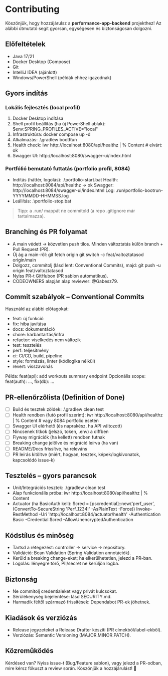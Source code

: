 # Contributing

Köszönjük, hogy hozzájárulsz a **performance-app-backend** projekthez! Az alábbi útmutató segít gyorsan, egységesen és biztonságosan dolgozni.

## Előfeltételek
- Java 17/21
- Docker Desktop (Compose)
- Git
- IntelliJ IDEA (ajánlott)
- Windows/PowerShell (példák ehhez igazodnak)

## Gyors indítás

### Lokális fejlesztés (local profil)
1. Docker Desktop indítása
2. Shell profil beállítás (ha új PowerShell ablak):
   $env:SPRING_PROFILES_ACTIVE="local"
3. Infrastruktúra:
   docker compose up -d
4. Alkalmazás:
   .\gradlew bootRun
5. Health check:
   iwr http://localhost:8080/api/healthz | % Content   # elvárt: ok
6. Swagger UI: http://localhost:8080/swagger-ui/index.html

### Portfólió bemutató futtatás (portfolio profil, 8084)
- Indítás (háttér, logolás):
  .\portfolio-start.bat
  Health: http://localhost:8084/api/healthz  → ok
  Swagger: http://localhost:8084/swagger-ui/index.html
  Log: .run\portfolio-bootrun-YYYYMMDD-HHMMSS.log
- Leállítás:
  .\portfolio-stop.bat

> Tipp: a .run/ mappát ne commitold (a repo .gitignore már tartalmazza).

## Branching és PR folyamat
- A main védett → közvetlen push tilos. Minden változtatás külön branch + Pull Request (PR).
- Új ág a main-ről:
  git fetch origin
  git switch -c feat/valtoztatasod origin/main
- Dolgozz, commitolj (lásd lent: Conventional Commits), majd:
  git push -u origin feat/valtoztatasod
- Nyiss PR-t GitHubon (PR sablon automatikus).
- CODEOWNERS alapján alap reviewer: @Gabesz79.

## Commit szabályok – Conventional Commits
Használd az alábbi előtagokat:
- feat: új funkció
- fix: hiba javítása
- docs: dokumentáció
- chore: karbantartás/infra
- refactor: viselkedés nem változik
- test: tesztelés
- perf: teljesítmény
- ci: CI/CD, build, pipeline
- style: formázás, linter (kódlogika nélkül)
- revert: visszavonás

Példa: feat(api): add workouts summary endpoint
Opcionális scope: feat(auth): …, fix(db): …

## PR-ellenőrzőlista (Definition of Done)
- [ ] Build és tesztek zöldek:
      .\gradlew clean test
- [ ] Health rendben (futó profil szerint):
      iwr http://localhost:8080/api/healthz | % Content   # vagy 8084 portfolio esetén
- [ ] Swagger UI elérhető (és naprakész, ha API változott)
- [ ] Nincsenek titkok (jelszó, token, .env) a diffben
- [ ] Flyway migrációk (ha kellett) rendben futnak
- [ ] Breaking change jelölve és migráció leírva (ha van)
- [ ] README/Docs frissítve, ha releváns
- [ ] PR leírás kitöltve (miért, hogyan, tesztek, képek/logkivonatok, kapcsolódó issue-k)

## Tesztelés – gyors parancsok
- Unit/Integrációs tesztek:
      .\gradlew clean test
- Alap funkcionális próba:
      iwr http://localhost:8080/api/healthz | % Content
- Actuator (ha BasicAuth kell):
      $cred = [pscredential]::new('perf_user',(ConvertTo-SecureString 'Perf_1234!' -AsPlainText -Force))
      Invoke-RestMethod -Uri 'http://localhost:8084/actuator/health' -Authentication Basic -Credential $cred -AllowUnencryptedAuthentication

## Kódstílus és minőség
- Tartsd a rétegezést: controller → service → repository.
- Validáció: Bean Validation (Spring Validation annotációk).
- Kerüld a breaking change-eket; ha elkerülhetetlen, jelezd a PR-ban.
- Logolás: lényegre törő, PII/secret ne kerüljön logba.

## Biztonság
- Ne commitolj credentialeket vagy privát kulcsokat.
- Sérülékenység bejelentése: lásd SECURITY.md.
- Harmadik féltől származó frissítések: Dependabot PR-ek jöhetnek.

## Kiadások és verziózás
- Release jegyzeteket a Release Drafter készíti (PR címekből/label-ekből).
- Verziózás: Semantic Versioning (MAJOR.MINOR.PATCH).

## Közreműködés
Kérdésed van? Nyiss issue-t (Bug/Feature sablon), vagy jelezd a PR-odban, mire kérsz fókuszt a review során.
Köszönjük a hozzájárulást! 🙌
